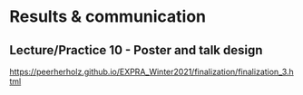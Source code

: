 # Results & communication


## Lecture/Practice 10 - Poster and talk design

https://peerherholz.github.io/EXPRA_Winter2021/finalization/finalization_3.html